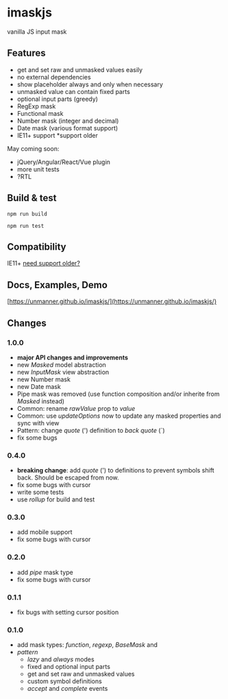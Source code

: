# imaskjs
vanilla JS input mask

## Features
* get and set raw and unmasked values easily
* no external dependencies
* show placeholder always and only when necessary
* unmasked value can contain fixed parts
* optional input parts (greedy)
* RegExp mask
* Functional mask
* Number mask (integer and decimal)
* Date mask (various format support)
* IE11+ support *support older

May coming soon:

* jQuery/Angular/React/Vue plugin
* more unit tests
* ?RTL

## Build & test
`npm run build`

`npm run test`

## Compatibility
IE11+ [need support older?](https://unmanner.github.io/imaskjs/#under-the-hood)

## Docs, Examples, Demo
[https://unmanner.github.io/imaskjs/](https://unmanner.github.io/imaskjs/)

## Changes

### 1.0.0
* **major API changes and improvements**
* new _Masked_ model abstraction
* new _InputMask_ view abstraction
* new Number mask
* new Date mask
* Pipe mask was removed (use function composition and/or inherite from _Masked_ instead)
* Common: rename _rawValue_ prop to _value_
* Common: use _updateOptions_ now to update any masked properties and sync with view
* Pattern: change _quote_ (') definition to _back quote_ (`)
* fix some bugs

### 0.4.0
* **breaking change**: add _quote_ (') to definitions to prevent symbols shift back. Should be escaped from now.
* fix some bugs with cursor
* write some tests
* use _rollup_ for build and test

### 0.3.0
* add mobile support
* fix some bugs with cursor

### 0.2.0
* add _pipe_ mask type
* fix some bugs with cursor

### 0.1.1
* fix bugs with setting cursor position

### 0.1.0
* add mask types: _function_, _regexp_, _BaseMask_ and
* _pattern_
  * _lazy_ and _always_ modes
  * fixed and optional input parts
  * get and set raw and unmasked values
  * custom symbol definitions
  * _accept_ and _complete_ events
